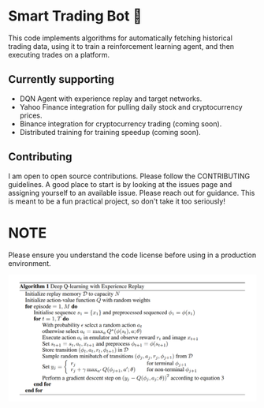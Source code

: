 # Smart Trading Bot 🤖 
This code implements algorithms for automatically fetching historical trading data, using it to train a reinforcement learning agent, and then executing trades on a platform. 

## Currently supporting
 - DQN Agent with experience replay and target networks.
 - Yahoo Finance integration for pulling daily stock and cryptocurrency prices.
 - Binance integration for cryptocurrency trading (coming soon).
 - Distributed training for training speedup (coming soon).

## Contributing
I am open to open source contributions. Please follow the CONTRIBUTING guidelines. A good place to start is by looking at the issues page and assigning yourself to an available issue. Please reach out for guidance. This is meant to be a fun practical project, so don't take it too seriously!

# NOTE
Please ensure you understand the code license before using in a production environment.

<img src="DQN.png" alt="drawing" width="700"/>
